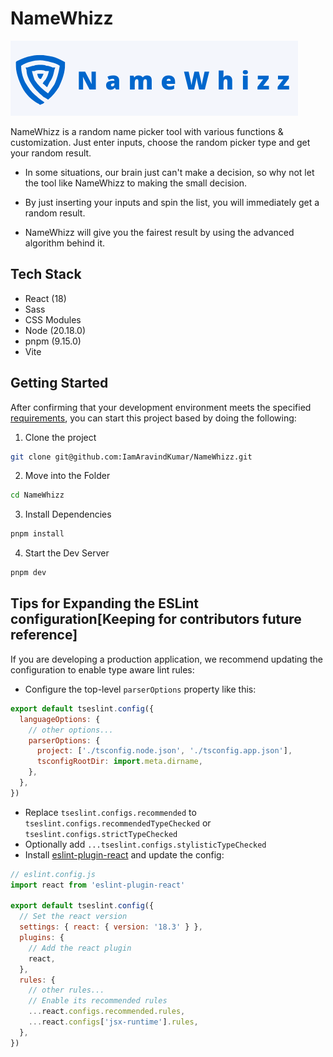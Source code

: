 # NameWhizz

![NameWhizz Logo](./src/assets/light_logo.png)

NameWhizz is a random name picker tool with various functions & customization. Just enter inputs, choose the random picker type and get your random result.

- In some situations, our brain just can't make a decision, so why not let the tool like NameWhizz to making the small decision.

- By just inserting your inputs and spin the list, you will immediately get a random result.

- NameWhizz will give you the fairest result by using the advanced algorithm behind it.

## Tech Stack

- React (18)
- Sass
- CSS Modules
- Node (20.18.0)
- pnpm (9.15.0)
- Vite

## Getting Started

After confirming that your development environment meets the specified [requirements](#requirements), you can start this project based by doing the following:

1. Clone the project

```bash
git clone git@github.com:IamAravindKumar/NameWhizz.git
```

2. Move into the Folder

```bash
cd NameWhizz
```

3. Install Dependencies

```bash
pnpm install
```

4. Start the Dev Server

```bash
pnpm dev
```

## Tips for Expanding the ESLint configuration[Keeping for contributors future reference]

If you are developing a production application, we recommend updating the configuration to enable type aware lint rules:

- Configure the top-level `parserOptions` property like this:

```js
export default tseslint.config({
  languageOptions: {
    // other options...
    parserOptions: {
      project: ['./tsconfig.node.json', './tsconfig.app.json'],
      tsconfigRootDir: import.meta.dirname,
    },
  },
})
```

- Replace `tseslint.configs.recommended` to `tseslint.configs.recommendedTypeChecked` or `tseslint.configs.strictTypeChecked`
- Optionally add `...tseslint.configs.stylisticTypeChecked`
- Install [eslint-plugin-react](https://github.com/jsx-eslint/eslint-plugin-react) and update the config:

```js
// eslint.config.js
import react from 'eslint-plugin-react'

export default tseslint.config({
  // Set the react version
  settings: { react: { version: '18.3' } },
  plugins: {
    // Add the react plugin
    react,
  },
  rules: {
    // other rules...
    // Enable its recommended rules
    ...react.configs.recommended.rules,
    ...react.configs['jsx-runtime'].rules,
  },
})
```
